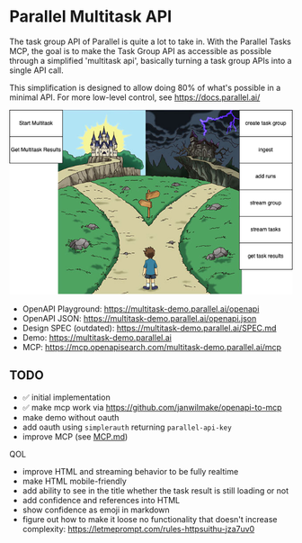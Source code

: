 # Parallel Multitask API

The task group API of Parallel is quite a lot to take in. With the Parallel Tasks MCP, the goal is to make the Task Group API as accessible as possible through a simplified 'multitask api', basically turning a task group APIs into a single API call.

This simplification is designed to allow doing 80% of what's possible in a minimal API. For more low-level control, see https://docs.parallel.ai/

![task-group-to-url](design.drawio.png)

- OpenAPI Playground: https://multitask-demo.parallel.ai/openapi
- OpenAPI JSON: https://multitask-demo.parallel.ai/openapi.json
- Design SPEC (outdated): https://multitask-demo.parallel.ai/SPEC.md
- Demo: https://multitask-demo.parallel.ai
- MCP: https://mcp.openapisearch.com/multitask-demo.parallel.ai/mcp

## TODO

- ✅ initial implementation
- ✅ make mcp work via https://github.com/janwilmake/openapi-to-mcp
- make demo without oauth
- add oauth using `simplerauth` returning `parallel-api-key`
- improve MCP (see [MCP.md](MCP.md))

QOL

- improve HTML and streaming behavior to be fully realtime
- make HTML mobile-friendly
- add ability to see in the title whether the task result is still loading or not
- add confidence and references into HTML
- show confidence as emoji in markdown
- figure out how to make it loose no functionality that doesn't increase complexity: https://letmeprompt.com/rules-httpsuithu-jza7uv0
